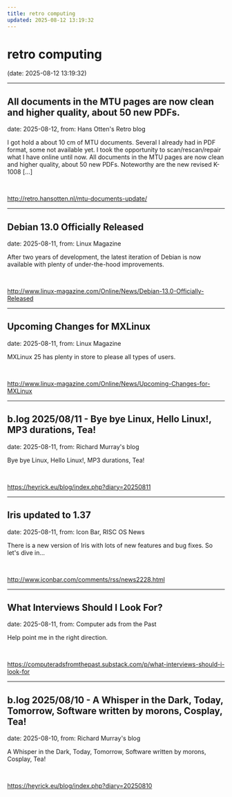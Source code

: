 ```yaml
---
title: retro computing
updated: 2025-08-12 13:19:32
---
```


# retro computing

(date: 2025-08-12 13:19:32)

---

## All documents in the MTU pages are now clean and higher quality, about 50 new PDFs.

date: 2025-08-12, from: Hans Otten's Retro blog

I got hold a about 10 cm of MTU documents. Several I already had in PDF format, some not available yet. I took the opportunity to scan/rescan/repair what I have online until now. All documents in the MTU pages are now clean and higher quality, about 50 new PDFs. Noteworthy are the new revised K-1008 [&#8230;] 

<br> 

<http://retro.hansotten.nl/mtu-documents-update/>

---

## Debian 13.0 Officially Released

date: 2025-08-11, from: Linux Magazine

<p>After two years of development, the latest iteration of Debian is now available with plenty of under-the-hood improvements.</p> 

<br> 

<http://www.linux-magazine.com/Online/News/Debian-13.0-Officially-Released>

---

## Upcoming Changes for MXLinux

date: 2025-08-11, from: Linux Magazine

<p>MXLinux 25 has plenty in store to please all types of users.</p> 

<br> 

<http://www.linux-magazine.com/Online/News/Upcoming-Changes-for-MXLinux>

---

## b.log 2025/08/11 - Bye bye Linux, Hello Linux!, MP3 durations, Tea!

date: 2025-08-11, from: Richard Murray's blog

Bye bye Linux, Hello Linux!, MP3 durations, Tea! 

<br> 

<https://heyrick.eu/blog/index.php?diary=20250811>

---

## Iris  updated to 1.37

date: 2025-08-11, from: Icon Bar, RISC OS News

There is a new version of Iris with lots of new features and bug fixes. So let's dive in... 

<br> 

<http://www.iconbar.com/comments/rss/news2228.html>

---

## What Interviews Should I Look For?

date: 2025-08-11, from: Computer ads from the Past

Help point me in the right direction. 

<br> 

<https://computeradsfromthepast.substack.com/p/what-interviews-should-i-look-for>

---

## b.log 2025/08/10 - A Whisper in the Dark, Today, Tomorrow, Software written by morons, Cosplay, Tea!

date: 2025-08-10, from: Richard Murray's blog

A Whisper in the Dark, Today, Tomorrow, Software written by morons, Cosplay, Tea! 

<br> 

<https://heyrick.eu/blog/index.php?diary=20250810>

